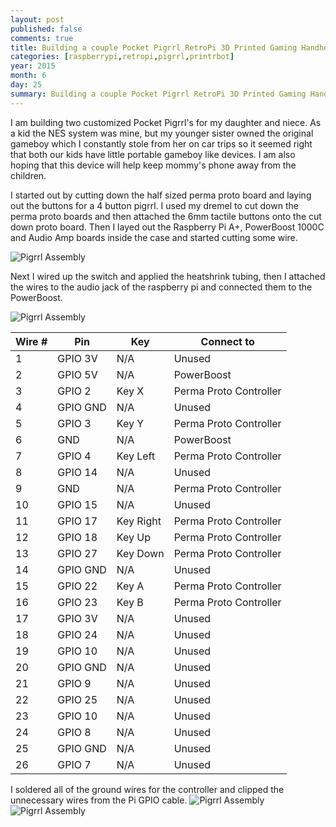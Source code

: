 ```yaml
---
layout: post
published: false
comments: true
title: Building a couple Pocket Pigrrl RetroPi 3D Printed Gaming Handhelds
categories: [raspberrypi,retropi,pigrrl,printrbot]
year: 2015
month: 6
day: 25
summary: Building a couple Pocket Pigrrl RetroPi 3D Printed Gaming Handhelds
---
```


I am building two customized Pocket Pigrrl's for my daughter and niece.  As a kid the NES system was mine, but my younger sister owned the original gameboy which I constantly stole from her on car trips so it seemed right that both our kids have little portable gameboy like devices. I am also hoping that this device will help keep mommy's phone away from the children.

I started out by cutting down the half sized perma proto board and laying out the buttons for a 4 button pigrrl.  I used my dremel to cut down the perma proto boards and then attached the 6mm tactile buttons onto the cut down proto board. Then I layed out the Raspberry Pi A+, PowerBoost 1000C and Audio Amp boards inside the case and started cutting some wire.

<img alt="Pigrrl Assembly" src="http://garthvh.com/assets/img/pigrrl/pigrrl_assembly_1.jpg" class="img-responsive img-rounded" />

Next I wired up the switch and applied the heatshrink tubing, then I attached the wires to the audio jack of the raspberry pi and connected them to the PowerBoost.

<img alt="Pigrrl Assembly" src="http://garthvh.com/assets/img/pigrrl/pigrrl_assembly_2.jpg" class="img-responsive img-rounded" />

<div class="table-responsive">
  <table class="table">
    <thead>
      <tr>
        <th>Wire #</th>
        <th>Pin</th>
        <th>Key</th>
        <th>Connect to</th>
      </tr>
    </thead>
    <tbody>
      <tr>
        <td>1</td>
        <td>GPIO 3V</td>
        <td>N/A</td>
        <td>Unused</td>
      </tr>
      <tr>
        <td>2</td>
        <td>GPIO 5V</td>
        <td>N/A</td>
        <td>PowerBoost</td>
      </tr>
      <tr>
        <td>3</td>
        <td>GPIO 2</td>
        <td>Key X</td>
        <td>Perma Proto Controller</td>
      </tr>
      <tr>
        <td>4</td>
        <td>GPIO GND</td>
        <td>N/A</td>
        <td>Unused</td>
      </tr>
      <tr>
        <td>5</td>
        <td>GPIO 3</td>
        <td>Key Y</td>
        <td>Perma Proto Controller</td>
      </tr>
      <tr>
        <td>6</td>
        <td>GND</td>
        <td>N/A</td>
        <td>PowerBoost</td>
      </tr>
      <tr>
        <td>7</td>
        <td>GPIO 4</td>
        <td>Key Left</td>
        <td>Perma Proto Controller</td>
      </tr>
      <tr>
        <td>8</td>
        <td>GPIO 14</td>
        <td>N/A</td>
        <td>Unused</td>
      </tr>
      <tr>
        <td>9</td>
        <td>GND</td>
        <td>N/A</td>
        <td>Perma Proto Controller</td>
      </tr>
      <tr>
        <td>10</td>
        <td>GPIO 15</td>
        <td>N/A</td>
        <td>Unused</td>
      </tr>
      <tr>
        <td>11</td>
        <td>GPIO 17</td>
        <td>Key Right</td>
        <td>Perma Proto Controller</td>
      </tr>
      <tr>
        <td>12</td>
        <td>GPIO 18</td>
        <td>Key Up</td>
        <td>Perma Proto Controller</td>
      </tr>
      <tr>
        <td>13</td>
        <td>GPIO 27</td>
        <td>Key Down</td>
        <td>Perma Proto Controller</td>
      </tr>
      <tr>
        <td>14</td>
        <td>GPIO GND</td>
        <td>N/A</td>
        <td>Unused</td>
      </tr>
      <tr>
        <td>15</td>
        <td>GPIO 22</td>
        <td>Key A</td>
        <td>Perma Proto Controller</td>
      </tr>
      <tr>
        <td>16</td>
        <td>GPIO 23</td>
        <td>Key B</td>
        <td>Perma Proto Controller</td>
      </tr>
      <tr>
        <td>17</td>
        <td>GPIO 3V</td>
        <td>N/A</td>
        <td>Unused</td>
      </tr>
      <tr>
        <td>18</td>
        <td>GPIO 24</td>
        <td>N/A</td>
        <td>Unused</td>
      </tr>
      <tr>
        <td>19</td>
        <td>GPIO 10</td>
        <td>N/A</td>
        <td>Unused</td>
      </tr>
      <tr>
        <td>20</td>
        <td>GPIO GND</td>
        <td>N/A</td>
        <td>Unused</td>
      </tr>
      <tr>
        <td>21</td>
        <td>GPIO 9</td>
        <td>N/A</td>
        <td>Unused</td>
      </tr>
      <tr>
        <td>22</td>
        <td>GPIO 25</td>
        <td>N/A</td>
        <td>Unused</td>
      </tr>
      <tr>
        <td>23</td>
        <td>GPIO 10</td>
        <td>N/A</td>
        <td>Unused</td>
      </tr>
      <tr>
        <td>24</td>
        <td>GPIO 8</td>
        <td>N/A</td>
        <td>Unused</td>
      </tr>
      <tr>
        <td>25</td>
        <td>GPIO GND</td>
        <td>N/A</td>
        <td>Unused</td>
      </tr>
      <tr>
        <td>26</td>
        <td>GPIO 7</td>
        <td>N/A</td>
        <td>Unused</td>
      </tr>
    </tbody>
  </table>
</div>
I soldered all of the ground wires for the controller and clipped the unnecessary wires from the Pi GPIO cable.

<img alt="Pigrrl Assembly" src="http://garthvh.com/assets/img/pigrrl/pigrrl_assembly_3.jpg" class="img-responsive img-rounded" />

<img alt="Pigrrl Assembly" src="http://garthvh.com/assets/img/pigrrl/pigrrl_assembly_4.jpg" class="img-responsive img-rounded" />
